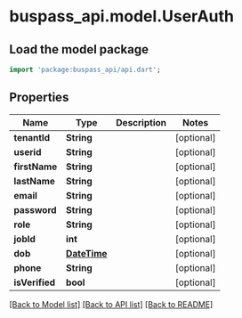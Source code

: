 # buspass_api.model.UserAuth

## Load the model package
```dart
import 'package:buspass_api/api.dart';
```

## Properties
Name | Type | Description | Notes
------------ | ------------- | ------------- | -------------
**tenantId** | **String** |  | [optional] 
**userid** | **String** |  | [optional] 
**firstName** | **String** |  | [optional] 
**lastName** | **String** |  | [optional] 
**email** | **String** |  | [optional] 
**password** | **String** |  | [optional] 
**role** | **String** |  | [optional] 
**jobId** | **int** |  | [optional] 
**dob** | [**DateTime**](DateTime.md) |  | [optional] 
**phone** | **String** |  | [optional] 
**isVerified** | **bool** |  | [optional] 

[[Back to Model list]](../README.md#documentation-for-models) [[Back to API list]](../README.md#documentation-for-api-endpoints) [[Back to README]](../README.md)


